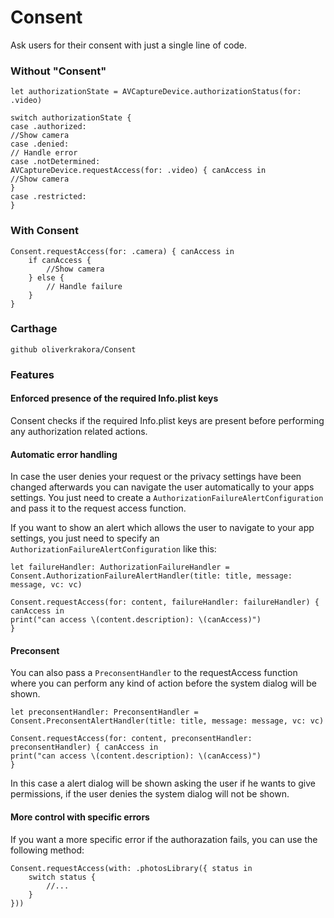 # Consent

Ask users for their consent with just a single line of code.

### Without "Consent"
```
let authorizationState = AVCaptureDevice.authorizationStatus(for: .video)

switch authorizationState {
case .authorized:
//Show camera
case .denied:
// Handle error
case .notDetermined:
AVCaptureDevice.requestAccess(for: .video) { canAccess in
//Show camera
}
case .restricted:
}
```

### With Consent
```
Consent.requestAccess(for: .camera) { canAccess in
    if canAccess {
        //Show camera
    } else {
        // Handle failure
    }
}
```

### Carthage
`github oliverkrakora/Consent `

### Features

#### Enforced presence of the required Info.plist keys
Consent checks if the required Info.plist keys are present before performing any authorization related actions.

#### Automatic error handling
In case the user denies your request or the privacy settings have been changed afterwards you can navigate the user automatically to your apps settings.
You just need to create a `AuthorizationFailureAlertConfiguration` and pass it to the request access function.

If you want to show an alert which allows the user to navigate to your app settings, you just need to specify an `AuthorizationFailureAlertConfiguration` like this:

``` 
let failureHandler: AuthorizationFailureHandler = Consent.AuthorizationFailureAlertHandler(title: title, message: message, vc: vc)

Consent.requestAccess(for: content, failureHandler: failureHandler) { canAccess in
print("can access \(content.description): \(canAccess)")
}
```

#### Preconsent
You can also pass a `PreconsentHandler` to the requestAccess function where you can perform any kind of action before the system dialog will be shown.

``` 
let preconsentHandler: PreconsentHandler = Consent.PreconsentAlertHandler(title: title, message: message, vc: vc)

Consent.requestAccess(for: content, preconsentHandler: preconsentHandler) { canAccess in
print("can access \(content.description): \(canAccess)")
}
```
In this case a alert dialog will be shown asking the user if he wants to give permissions, if the user denies the system dialog will not be shown.

#### More control with specific errors
If you want a more specific error if the authorazation fails, you can use the following method:

```
Consent.requestAccess(with: .photosLibrary({ status in
    switch status {
        //...
    }
}))
```


